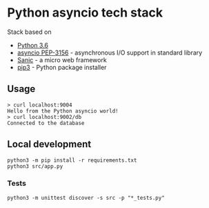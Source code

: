 # Python asyncio tech stack
Stack based on
* [Python 3.6](https://docs.python.org/3/whatsnew/3.6.html)
* [asyncio PEP-3156](https://www.python.org/dev/peps/pep-3156/) - asynchronous I/O support in standard library
* [Sanic](http://sanic.readthedocs.io/) - a micro web framework
* [pip3](https://packaging.python.org/key_projects/#pip) - Python package installer

## Usage
```
> curl localhost:9004
Hello from the Python asyncio world!
> curl localhost:9002/db
Connected to the database
```

## Local development
```
python3 -m pip install -r requirements.txt
python3 src/app.py
```

### Tests
```
python3 -m unittest discover -s src -p "*_tests.py"
```
